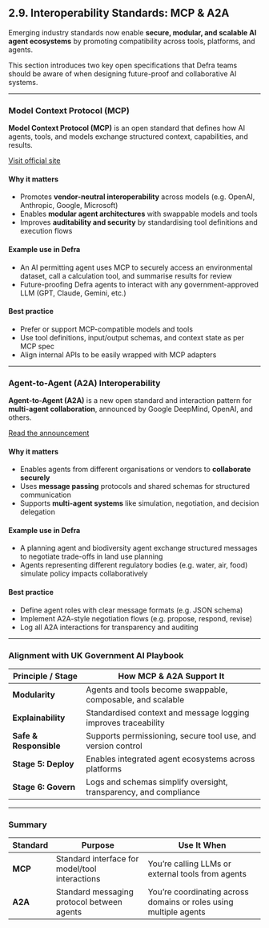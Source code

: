 ## 2.9. Interoperability Standards: MCP & A2A

Emerging industry standards now enable **secure, modular, and scalable AI agent ecosystems** by promoting compatibility across tools, platforms, and agents.

This section introduces two key open specifications that Defra teams should be aware of when designing future-proof and collaborative AI systems.

---

### Model Context Protocol (MCP)

**Model Context Protocol (MCP)** is an open standard that defines how AI agents, tools, and models exchange structured context, capabilities, and results.

[Visit official site](https://modelcontextprotocol.io/)

#### Why it matters

- Promotes **vendor-neutral interoperability** across models (e.g. OpenAI, Anthropic, Google, Microsoft)
- Enables **modular agent architectures** with swappable models and tools
- Improves **auditability and security** by standardising tool definitions and execution flows

#### Example use in Defra

- An AI permitting agent uses MCP to securely access an environmental dataset, call a calculation tool, and summarise results for review
- Future-proofing Defra agents to interact with any government-approved LLM (GPT, Claude, Gemini, etc.)

#### Best practice

- Prefer or support MCP-compatible models and tools
- Use tool definitions, input/output schemas, and context state as per MCP spec
- Align internal APIs to be easily wrapped with MCP adapters

---

### Agent-to-Agent (A2A) Interoperability

**Agent-to-Agent (A2A)** is a new open standard and interaction pattern for **multi-agent collaboration**, announced by Google DeepMind, OpenAI, and others.

[Read the announcement](https://developers.googleblog.com/en/a2a-a-new-era-of-agent-interoperability/)

#### Why it matters

- Enables agents from different organisations or vendors to **collaborate securely**
- Uses **message passing** protocols and shared schemas for structured communication
- Supports **multi-agent systems** like simulation, negotiation, and decision delegation

#### Example use in Defra

- A planning agent and biodiversity agent exchange structured messages to negotiate trade-offs in land use planning
- Agents representing different regulatory bodies (e.g. water, air, food) simulate policy impacts collaboratively

#### Best practice

- Define agent roles with clear message formats (e.g. JSON schema)
- Implement A2A-style negotiation flows (e.g. propose, respond, revise)
- Log all A2A interactions for transparency and auditing

---

### Alignment with UK Government AI Playbook

| Principle / Stage     | How MCP & A2A Support It |
|------------------------|--------------------------|
| **Modularity**         | Agents and tools become swappable, composable, and scalable |
| **Explainability**     | Standardised context and message logging improves traceability |
| **Safe & Responsible** | Supports permissioning, secure tool use, and version control |
| **Stage 5: Deploy**    | Enables integrated agent ecosystems across platforms |
| **Stage 6: Govern**    | Logs and schemas simplify oversight, transparency, and compliance |

---

### Summary

| Standard | Purpose | Use It When |
|---------|---------|-------------|
| **MCP** | Standard interface for model/tool interactions | You’re calling LLMs or external tools from agents |
| **A2A** | Standard messaging protocol between agents | You’re coordinating across domains or roles using multiple agents |

